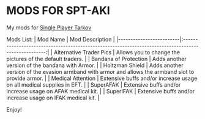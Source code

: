 # MODS FOR SPT-AKI

My mods for [Single Player Tarkov](https://www.sp-tarkov.com/)

Mods List:
   |        Mod Name         |                      Mod Description                                                                 |
   |-------------------------|:----------------------------------------------------------------------------------------------------:|
   | Alternative Trader Pics | Allows you to change the pictures of the default traders.                                            |
   | Bandana of Protection   | Adds another version of the bandana with Armor.                                                      |
   | Holtzman Shield         | Adds another version of the evasion armband with armor and allows the armband slot to provide armor. |
   | Medical Attention       | Extensive buffs and/or increase usage on all medical supplies in EFT.                                |
   | SuperAFAK               | Extensive buffs and/or increase usage on AFAK medical kit.                                           |
   | SuperIFAK               | Extensive buffs and/or increase usage on IFAK medical kit.                                           |


Enjoy!